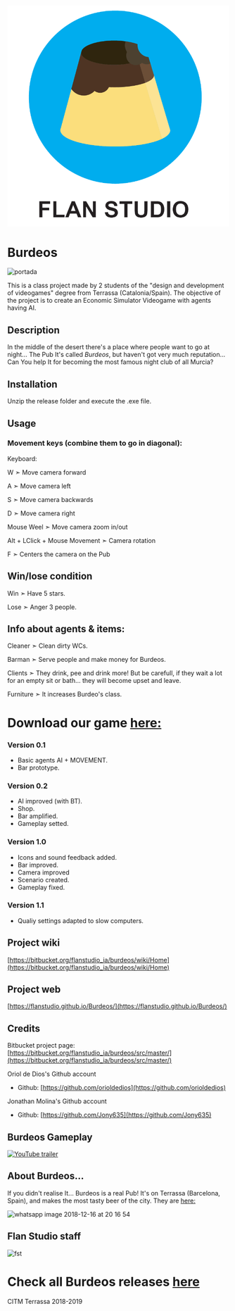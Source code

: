 ![Image not avaiable](https://github.com/Jony635/Commando-1985-NES-Edition_v2/blob/master/Wiki/Home%20y%20Analysis/Logo%20Flan%20Studios.PNG?raw=true)

# Burdeos
![portada](https://user-images.githubusercontent.com/25585362/50057727-9fc48e80-016e-11e9-8a91-d8df2a59af9a.png)

This is a class project made by 2 students of the "design and development of videogames" degree from Terrassa (Catalonia/Spain). 
The objective of the project is to create an Economic Simulator Videogame with agents having AI.


## Description

In the middle of the desert there's a place where people want to go at night... The Pub It's called _Burdeos_, but haven't got very much reputation... Can You help It for becoming the most famous night club of all Murcia?


## Installation

Unzip the release folder and execute the .exe file.


## Usage

### Movement keys (combine them to go in diagonal):

Keyboard:

W ➣ Move camera forward

A ➣ Move camera left

S ➣ Move camera backwards

D ➣ Move camera right

Mouse Weel ➣ Move camera zoom in/out

Alt + LClick + Mouse Movement ➣ Camera rotation

F ➣ Centers the camera on the Pub

## Win/lose condition

Win ➣ Have 5 stars.

Lose ➣ Anger 3 people.

## Info about agents & items:

Cleaner ➣ Clean dirty WCs.

Barman ➣ Serve people and make money for Burdeos.

Clients ➣ They drink, pee and drink more! But be carefull, if they wait a lot for an empty sit or bath... they will become upset and leave.

Furniture ➣ It increases Burdeo's class.

# Download our game [here:](https://github.com/FlanStudio/Burdeos/releases/tag/v1.0)

### Version 0.1

 - Basic agents AI + MOVEMENT.
 - Bar prototype.

### Version 0.2

 - AI improved (with BT).
 - Shop.
 - Bar amplified.
 - Gameplay setted.

### Version 1.0

 - Icons and sound feedback added.
 - Bar improved.
 - Camera improved
 - Scenario created.
 - Gameplay fixed.

### Version 1.1

 - Qualiy settings adapted to slow computers.
 
## Project wiki

[https://bitbucket.org/flanstudio_ia/burdeos/wiki/Home](https://bitbucket.org/flanstudio_ia/burdeos/wiki/Home)

## Project web

[https://flanstudio.github.io/Burdeos/](https://flanstudio.github.io/Burdeos/)

## Credits

Bitbucket project page: [https://bitbucket.org/flanstudio_ia/burdeos/src/master/](https://bitbucket.org/flanstudio_ia/burdeos/src/master/)

Oriol de Dios's Github account

 - Github: [https://github.com/orioldedios](https://github.com/orioldedios)


Jonathan Molina's Github account


 - Github: [https://github.com/Jony635](https://github.com/Jony635)


## Burdeos Gameplay
[![YouTube trailer](https://img.youtube.com/vi/kHTC68r9sQI&feature=youtu.be/0.jpg)](https://www.youtube.com/watch?v=kHTC68r9sQI&feature=youtu.be)

## About Burdeos...
If you didn't realise It... Burdeos is a real Pub! It's on Terrassa (Barcelona, Spain), and makes the most tasty beer of the city. They are [here:](https://www.google.com/maps/place/Cafe+Burdeos+Restaurant/@41.5650204,2.0094821,17z/data=!3m1!4b1!4m5!3m4!1s0x12a492c1949761af:0xcbf39c300bf2e45a!8m2!3d41.5650204!4d2.0116708)

![whatsapp image 2018-12-16 at 20 16 54](https://user-images.githubusercontent.com/25585362/50057813-eebef380-016f-11e9-806b-a6688afbbaaa.jpeg)


## Flan Studio staff
![fst](https://user-images.githubusercontent.com/25585362/50057843-59702f00-0170-11e9-82d3-4bb33034a5a6.png)

# Check all Burdeos releases [here](https://bitbucket.org/flanstudio_ia/burdeos/downloads/)


CITM Terrassa 2018-2019
